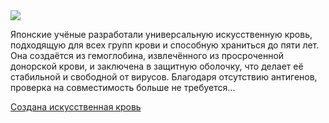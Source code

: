 <!--2025-06-03 12:15:21-->
<div class="yb">
  <div class="rss habr"><img src="https://habrastorage.org/getpro/habr/upload_files/0b7/82d/610/0b782d610ee376603ec2d9cc5fe6eb55.jpg" /><p>Японские учёные разработали универсальную искусственную кровь, подходящую для всех групп крови и способную храниться до пяти лет. Она создаётся из гемоглобина, извлечённого из просроченной донорской крови, и заключена в защитную оболочку, что делает её стабильной и свободной от вирусов. Благодаря отсутствию антигенов, проверка на совместимость больше не требуется... <p class="titl"><a href="https://habr.com/ru/news/915270/?utm_source=habrahabr&utm_medium=rss&utm_campaign=915270">Создана искусственная кровь</a></p></div>
</div>
